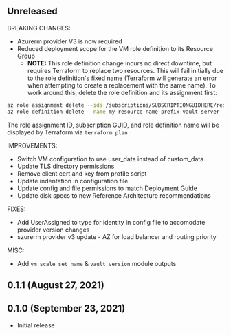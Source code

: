 ## Unreleased

BREAKING CHANGES:
* Azurerm provider V3 is now required
* Reduced deployment scope for the VM role definition to its Resource Group
  * **NOTE:** This role definition change incurs no direct downtime, but requires Terraform to replace two resources. This will fail initially due to the role definition's fixed name (Terraform will generate an error when attempting to create a replacement with the same name). To work around this, delete the role definition and its assignment first:

```bash
az role assignment delete --ids /subscriptions/SUBSCRIPTIONGUIDHERE/resourceGroups/myresourcegroupname/providers/Microsoft.Authorization/roleAssignments/ROLEASSIGNMENTGUID
az role definition delete --name my-resource-name-prefix-vault-server --scope /subscriptions/SUBSCRIPTIONGUIDHERE
```
The role assignment ID, subscription GUID, and role definition name will be displayed by Terraform via `terraform plan`

IMPROVEMENTS:
* Switch VM configuration to use user_data instead of custom_data
* Update TLS directory permissions
* Remove client cert and key from profile script
* Update indentation in configuration file
* Update config and file permissions to match Deployment Guide
* Update disk specs to new Reference Architecture recommendations

FIXES:
* Add UserAssigned to type for identity in config file to accomodate provider version changes
* szurerm provider v3 update - AZ for load balancer and routing priority

MISC:
* Add `vm_scale_set_name` & `vault_version` module outputs

## 0.1.1 (August 27, 2021)


## 0.1.0 (September 23, 2021)

* Initial release
